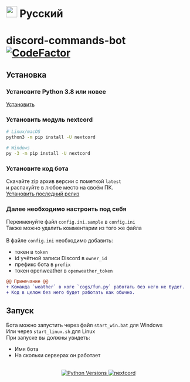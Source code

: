 # <img src="https://flagpedia.net/data/flags/w580/ru.webp" width=30> Русский
# discord-commands-bot [![CodeFactor](https://www.codefactor.io/repository/github/r-liner/discord-commands-bot/badge)](https://www.codefactor.io/repository/github/r-liner/discord-commands-bot)

## Установка
### Установите Python 3.8 или новее
[Установить](https://www.python.org/downloads/)
### Установить модуль nextcord


```sh
# Linux/macOS
python3 -m pip install -U nextcord

# Windows
py -3 -m pip install -U nextcord
```

### Установите код бота
Скачайте zip архив версии с пометкой `latest` <br>
и распакуйте в любое место на своём ПК. <br>
[Установить последний релиз](https://github.com/r-liner/discord-bot-ru/releases)

### Далее необходимо настроить под себя
Переименуйте файл `config.ini.sample` в `config.ini`<br>
Также можно удалить комментарии из того же файла<br><br>
В файле `config.ini` необходимо добавить:
- токен в `token`
- id учётной записи Discord в `owner_id`
- префикс бота в `prefix`
- токен openweather в `openweather_token`<br>
```diff
@@ Примечание @@
+ Команда `weather` в коге `cogs/fun.py` работать без него не будет.
+ Код в целом без него будет работать как обычно.
```

## Запуск
Бота можно запустить через файл `start_win.bat` для Windows<br>
Или через `start_linux.sh` для Linux<br>
При запуске вы должны увидеть:
* Имя бота
* На скольки серверах он работает
<br>
<center>
    <a href="https://www.python.org/downloads/">
        <img src="https://img.shields.io/badge/PYTHON-3.8%20%7C%203.9%20%7C%203.10%20%7C%203.11-blue?style=for-the-badge&logo=python"  alt="Python Versions" >
    </a>
    <a href="https://github.com/nextcord/nextcord/blob/5ed02d06386ba7b0ac009e9e8833c5f9f2cadb44/docs/index.rst/">
        <img src="https://img.shields.io/badge/NEXTCORD-2.5.0-blue?style=for-the-badge" alt="nextcord">
    </a>
</center>
